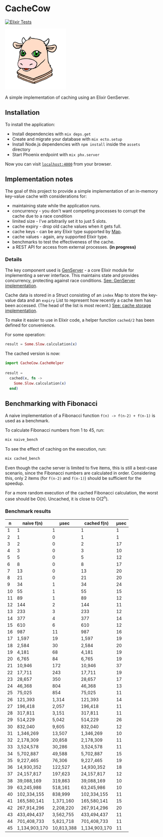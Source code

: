 # CacheCow

[![Elixir Tests](https://github.com/cleaver/cache_cow/actions/workflows/ex-tests.yaml/badge.svg)](https://github.com/cleaver/cache_cow/actions/workflows/ex-tests.yaml)

<img src="./cache_cow.png" height="200" width="200" alt="a happy cow" />

A simple implementation of caching using an Elixir GenServer.

## Installation

To install the application:

- Install dependencies with `mix deps.get`
- Create and migrate your database with `mix ecto.setup`
- Install Node.js dependencies with `npm install` inside the `assets` directory
- Start Phoenix endpoint with `mix phx.server`

Now you can visit [`localhost:4000`](http://localhost:4000) from your browser.

## Implementation notes

The goal of this project to provide a simple implementation of an in-memory key-value cache with considerations for:

- maintaining state while the application runs.
- concurrency - you don't want competing processes to corrupt the cache due to a race condition
- limited size - I've arbitrarily set it to just 5 slots.
- cache expiry - drop old cache values when it gets full.
- cache keys - can be any Elixir type supported by [Map](https://hexdocs.pm/elixir/1.12/Map.html#content).
- cache values - again, any supported Elixir type.
- benchmarks to test the effectiveness of the cache.
- a REST API for access from external processes. **(in progress)**

### Details

The key component used is [GenServer](https://hexdocs.pm/elixir/1.12/GenServer.html#content) - a core Elixir module for implementing a server interface. This maintains state and provides concurrency, protecting against race conditions. [See: GenServer implementation](./lib/cache_cow/gen_server/cache_server.ex).

Cache data is stored in a Struct consisting of an `index` Map to store the key-value data and an `expiry` List to represent how recently a cache item has been accessed. (The head of the list is most recent.) [See: cache storage implementation](./lib/cache_cow/gen_server/storage/cache_storage.ex).

To make it easier to use in Elixir code, a helper function `cached/2` has been defined for convenience.

For some operation:

```elixir
result = Some.Slow.calculation(x)
```

The cached version is now:

```elixir
import CacheCow.CacheHelper

result =
  cached(x, fn ->
    Some.Slow.calculation(x)
  end)
```

## Benchmarking with Fibonacci

A naive implementation of a Fibonacci function `f(n) -> f(n-2) + f(n-1)` is used as a benchmark.

To calculate Fibonacci numbers from 1 to 45, run:

```bash
mix naive_bench
```

To see the effect of caching on the execution, run:

```bash
mix cached_bench
```

Even though the cache server is limited to five items, this is still a best-case scenario, since the Fibonacci numbers are calculated in order. Considering this, only 2 items (for `f(n-2)` and `f(n-1)`) should be sufficient for the speedup.

For a more random execution of the cached Fibonacci calculation, the worst case should be O(n). Uncached, it is close to O(2<sup>n</sup>).

### Benchmark results

| n   | naive f(n)    | μsec       | cached f(n)   | μsec |
| --- | ------------- | ---------- | ------------- | ---- |
| 1   | 1             | 1          | 1             | 1    |
| 2   | 1             | 0          | 1             | 1    |
| 3   | 2             | 0          | 2             | 17   |
| 4   | 3             | 0          | 3             | 10   |
| 5   | 5             | 0          | 5             | 12   |
| 6   | 8             | 0          | 8             | 17   |
| 7   | 13            | 0          | 13            | 20   |
| 8   | 21            | 0          | 21            | 20   |
| 9   | 34            | 1          | 34            | 24   |
| 10  | 55            | 1          | 55            | 15   |
| 11  | 89            | 1          | 89            | 12   |
| 12  | 144           | 2          | 144           | 11   |
| 13  | 233           | 3          | 233           | 12   |
| 14  | 377           | 4          | 377           | 14   |
| 15  | 610           | 6          | 610           | 12   |
| 16  | 987           | 11         | 987           | 16   |
| 17  | 1,597         | 19         | 1,597         | 19   |
| 18  | 2,584         | 30         | 2,584         | 20   |
| 19  | 4,181         | 68         | 4,181         | 19   |
| 20  | 6,765         | 84         | 6,765         | 19   |
| 21  | 10,946        | 172        | 10,946        | 37   |
| 22  | 17,711        | 243        | 17,711        | 19   |
| 23  | 28,657        | 350        | 28,657        | 17   |
| 24  | 46,368        | 804        | 46,368        | 13   |
| 25  | 75,025        | 854        | 75,025        | 11   |
| 26  | 121,393       | 1,314      | 121,393       | 14   |
| 27  | 196,418       | 2,057      | 196,418       | 11   |
| 28  | 317,811       | 3,151      | 317,811       | 11   |
| 29  | 514,229       | 5,042      | 514,229       | 26   |
| 30  | 832,040       | 9,605      | 832,040       | 12   |
| 31  | 1,346,269     | 13,507     | 1,346,269     | 10   |
| 32  | 2,178,309     | 20,858     | 2,178,309     | 11   |
| 33  | 3,524,578     | 30,286     | 3,524,578     | 11   |
| 34  | 5,702,887     | 49,588     | 5,702,887     | 15   |
| 35  | 9,227,465     | 76,306     | 9,227,465     | 19   |
| 36  | 14,930,352    | 122,527    | 14,930,352    | 18   |
| 37  | 24,157,817    | 197,623    | 24,157,817    | 12   |
| 38  | 39,088,169    | 319,863    | 39,088,169    | 10   |
| 39  | 63,245,986    | 518,161    | 63,245,986    | 10   |
| 40  | 102,334,155   | 838,999    | 102,334,155   | 11   |
| 41  | 165,580,141   | 1,371,160  | 165,580,141   | 15   |
| 42  | 267,914,296   | 2,208,220  | 267,914,296   | 20   |
| 43  | 433,494,437   | 3,562,755  | 433,494,437   | 11   |
| 44  | 701,408,733   | 5,821,718  | 701,408,733   | 11   |
| 45  | 1,134,903,170 | 10,813,388 | 1,134,903,170 | 11   |
